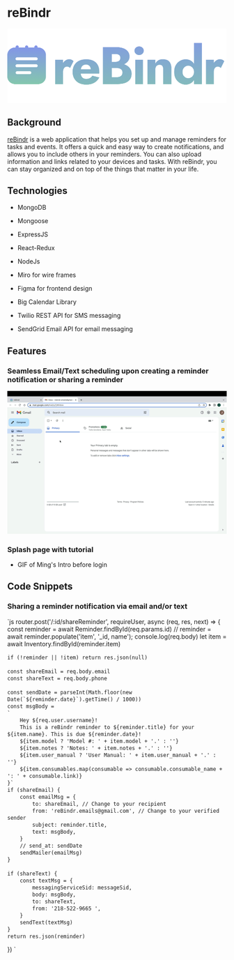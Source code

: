 # reBindr

![logo](./frontend/public/logo-color.png)

## Background

[reBindr](http://rebindr.onrender.com/) is a web application that helps you set up and manage reminders for tasks and events. It offers a quick and easy way to create notifications, and allows you to include others in your reminders. You can also upload information and links related to your devices and tasks. With reBindr, you can stay organized and on top of the things that matter in your life.

## Technologies

* MongoDB
* Mongoose
* ExpressJS
* React-Redux
* NodeJs

* Miro for wire frames
* Figma for frontend design
* Big Calendar Library
* Twilio REST API for SMS messaging
* SendGrid Email API for email messaging

## Features

### Seamless Email/Text scheduling upon creating a reminder notification or sharing a reminder

![sharereminder](https://github.com/jimmyvo39/reBindr/blob/main/frontend/public/shareReminder.gif)


### Splash page with tutorial

* GIF of Ming's Intro before login

## Code Snippets

### Sharing a reminder notification via email and/or text

`js
router.post('/:id/shareReminder', requireUser, async (req, res, next) => {
    const reminder = await Reminder.findById(req.params.id)
    // reminder = await reminder.populate('item', '_id, name');
    console.log(req.body)
    let item = await Inventory.findById(reminder.item)

    if (!reminder || !item) return res.json(null)

    const shareEmail = req.body.email
    const shareText = req.body.phone

    const sendDate = parseInt(Math.floor(new Date(`${reminder.date}`).getTime() / 1000))
    const msgBody = 
    `   
        Hey ${req.user.username}!
        This is a reBindr reminder to ${reminder.title} for your ${item.name}. This is due ${reminder.date}!  
        ${item.model ? 'Model #: ' + item.model + '.' : ''} 
        ${item.notes ? 'Notes: ' + item.notes + '.' : ''} 
        ${item.user_manual ? 'User Manual: ' + item.user_manual + '.' : ''} 
        ${item.consumables.map(consumable => consumable.consumable_name + ': ' + consumable.link)} 
    }`
    if (shareEmail) {
        const emailMsg = {
            to: shareEmail, // Change to your recipient
            from: 'reBindr.emails@gmail.com', // Change to your verified sender
            subject: reminder.title,
            text: msgBody,
        }      
        // send_at: sendDate
        sendMailer(emailMsg)    
    }
    
    if (shareText) {
        const textMsg = {
            messagingServiceSid: messageSid,
            body: msgBody,
            to: shareText,
            from: '218-522-9665 ',
        }
        sendText(textMsg)
    }
    return res.json(reminder)
})
`
